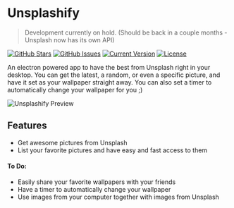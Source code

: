Unsplashify
===========
>Development currently on hold. (Should be back in a couple months - Unsplash now has its own API)

[![GitHub Stars](https://img.shields.io/github/stars/IgorAntun/unsplashify.svg?style=flat-square)](https://github.com/IgorAntun/unsplashify/stargazers) [![GitHub Issues](https://img.shields.io/github/issues/IgorAntun/unsplashify.svg?style=flat-square)](https://github.com/IgorAntun/unsplashify/issues) [![Current Version](https://img.shields.io/badge/version-0.5.29-green.svg?style=flat-square)](https://github.com/IgorAntun/unsplashify) [![License](https://img.shields.io/badge/license-MIT-blue.svg?style=flat-square)](https://github.com/IgorAntun/unsplashify/blob/master/LICENSE.md)

An electron powered app to have the best from Unsplash right in your desktop. You can get the latest, a random, or even a specific picture, and have it set as your wallpaper straight away. You can also set a timer to automatically change your wallpaper for you ;)

![Unsplashify Preview](http://i.imgur.com/3C2KMyP.jpg)

## Features
- Get awesome pictures from Unsplash
- List your favorite pictures and have easy and fast access to them

#### To Do:
- Easily share your favorite wallpapers with your friends
- Have a timer to automatically change your wallpaper
- Use images from your computer together with images from Unsplash
